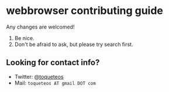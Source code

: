 # webbrowser contributing guide

Any changes are welcomed!

1. Be nice.
2. Don't be afraid to ask, but please try search first.

## Looking for contact info?

- Twitter: [@toqueteos](https://twitter.com/toqueteos)
- Mail: `toqueteos AT gmail DOT com`
